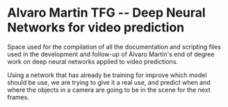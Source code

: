 # Alvaro Martin TFG -- Deep Neural Networks for video prediction

Space used for the compilation of all the documentation and scripting files used in the development and follow-up of Álvaro Martín's end of degree work on deep neural networks applied to video predictions. 

Using a network that has already be training for improve which model should be use, we are trying to give it a real use, and predict when and where the objects in a camera are going to be in the scene for the next frames.
